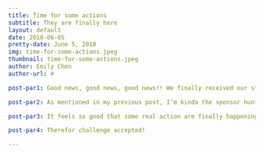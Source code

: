 ```yaml
---
title: Time for some actions
subtitle: They are finally here
layout: default
date: 2018-06-05
pretty-date: June 5, 2018
img: time-for-some-actions.jpeg
thumbnail: time-for-some-actions.jpeg
author: Emily Chen
author-url: #

post-par1: Good news, good news, good news!! We finally received our structure bars from Bosch Rexroth that we ordered two weeks ago. More items from them are also coming within these fews weeks. It is also planned that we will soon go out to town and buy the aluminum sheet and styrofoam that will be our walls in our experiment.

post-par2: As mentioned in my previous post, I’m kinda the sponsor hunter in TUBULAR. The best deal offer we got from Bosch Rexroth was a total 45% off from the normal prices. Thanks to this huge discounting we can now afford to buy spare materials such as one more the stainless steel sulfinert treated tubing.

post-par3: It feels so good that some real action are finally happening after spending 2395843710 hours just to look for these components. We can soon start with the building session (which is what we planned for a looooooooong time ago). It will be both filled with exciting and challenging moments since it will be our first time to apply our idea and knowledge into the reality. As you may already know, the majority of the team members already started returning to theirs hometown for the summer vacation, which means the rest will be formed as the building group (and I am one of them hehehehe). I really hope everything will go smoothly and as planned but as mostly people say “ We don’t grow when things are easy, we grow when we face challenges”.

post-par4: Therefor challenge accepted! 

---
```

